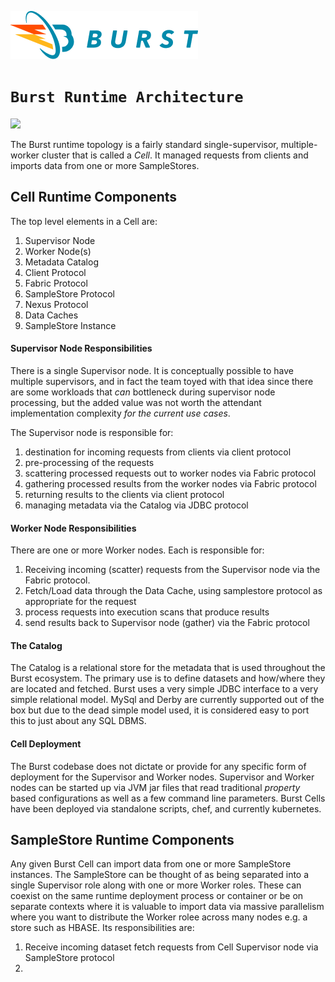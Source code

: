 ![Burst](../../../documentation/burst_h_small.png)

# `Burst Runtime Architecture`

![](../../../image/burst_runtime.svg)

The Burst runtime topology is a fairly standard single-supervisor, multiple-worker 
cluster that is called 
a _Cell_.  It managed requests from clients and imports data from one or more
SampleStores.

## Cell Runtime Components
The top level elements in a Cell are:

1. Supervisor Node
2. Worker Node(s)
3. Metadata Catalog
4. Client Protocol
5. Fabric Protocol
6. SampleStore Protocol
7. Nexus Protocol
8. Data Caches
9. SampleStore Instance

#### Supervisor Node Responsibilities
There is a single Supervisor node. It is conceptually possible to have multiple supervisors,
and in fact the team toyed with that idea since there are some workloads that
_can_ bottleneck during supervisor node processing, but the added value was 
not worth the attendant
implementation complexity _for the current use cases_. 

The Supervisor node is responsible for:
1. destination for incoming requests from clients via client protocol
2. pre-processing of the requests
3. scattering processed requests out to worker nodes via Fabric protocol
4. gathering processed results from the worker nodes via Fabric protocol
5. returning results to the clients via client protocol
6. managing metadata via the Catalog via JDBC protocol

#### Worker Node Responsibilities
There are one or more Worker nodes. Each is responsible for:
1. Receiving incoming (scatter) requests from the Supervisor node via the Fabric protocol.
2. Fetch/Load data through the Data Cache, using samplestore protocol
as appropriate for the request
3. process requests into execution scans that produce results
4. send results back to Supervisor node (gather) via the Fabric protocol

#### The Catalog
The Catalog is a relational store for the metadata that is used throughout
the Burst ecosystem. The primary use is to define datasets and how/where they
are located and fetched. Burst uses a very simple JDBC interface to a very 
simple relational model. MySql and Derby are currently supported out of the box
but due to the dead simple model used, it is considered easy to port this to
just about any SQL DBMS.

#### Cell Deployment
The Burst codebase does not dictate or provide for any specific form of deployment
for the Supervisor and Worker nodes. Supervisor and Worker nodes can be
started up via JVM jar files that read traditional
_property_ based configurations as well as a few command line parameters. Burst Cells have
been deployed via standalone scripts, chef, and currently kubernetes.

## SampleStore Runtime Components
Any given Burst Cell can import data from one or more SampleStore instances. The SampleStore
can be thought of as being separated into a single Supervisor role along with one or more Worker
roles. These can coexist on the same runtime deployment process or container or be on
separate contexts where it is valuable to import data via massive parallelism
where you want to distribute the Worker rolee across many nodes e.g.
a store such as HBASE.
Its responsibilities are:
1. Receive incoming dataset fetch requests from Cell Supervisor node via SampleStore protocol
2. 


